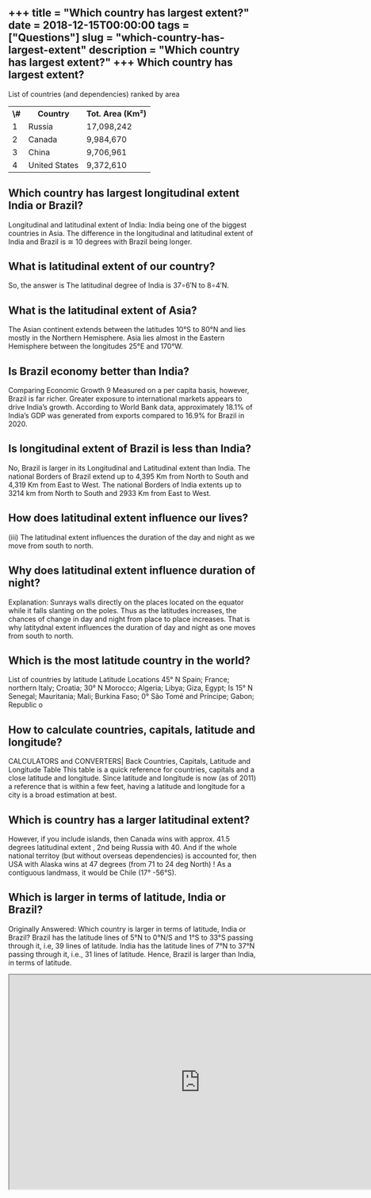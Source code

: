 +++
title = "Which country has largest extent?"
date = 2018-12-15T00:00:00
tags = ["Questions"]
slug = "which-country-has-largest-extent"
description = "Which country has largest extent?"
+++
Which country has largest extent?
---------------------------------

List of countries (and dependencies) ranked by area

<table><tr><th>\#</th><th>Country</th><th>Tot. Area (Km²)</th></tr><tr><td>1</td><td>Russia</td><td>17,098,242</td></tr><tr><td>2</td><td>Canada</td><td>9,984,670</td></tr><tr><td>3</td><td>China</td><td>9,706,961</td></tr><tr><td>4</td><td>United States</td><td>9,372,610</td></tr></table>

Which country has largest longitudinal extent India or Brazil?
--------------------------------------------------------------

Longitudinal and latitudinal extent of India: India being one of the biggest countries in Asia. The difference in the longitudinal and latitudinal extent of India and Brazil is ≅ 10 degrees with Brazil being longer.

What is latitudinal extent of our country?
------------------------------------------

So, the answer is The latitudinal degree of India is 37∘6′N to 8∘4′N.

What is the latitudinal extent of Asia?
---------------------------------------

The Asian continent extends between the latitudes 10°S to 80°N and lies mostly in the Northern Hemisphere. Asia lies almost in the Eastern Hemisphere between the longitudes 25°E and 170°W.

Is Brazil economy better than India?
------------------------------------

Comparing Economic Growth 9 Measured on a per capita basis, however, Brazil is far richer. Greater exposure to international markets appears to drive India’s growth. According to World Bank data, approximately 18.1% of India’s GDP was generated from exports compared to 16.9% for Brazil in 2020.

Is longitudinal extent of Brazil is less than India?
----------------------------------------------------

No, Brazil is larger in its Longitudinal and Latitudinal extent than India. The national Borders of Brazil extend up to 4,395 Km from North to South and 4,319 Km from East to West. The national Borders of India extents up to 3214 km from North to South and 2933 Km from East to West.

How does latitudinal extent influence our lives?
------------------------------------------------

(iii) The latitudinal extent influences the duration of the day and night as we move from south to north.

Why does latitudinal extent influence duration of night?
--------------------------------------------------------

Explanation: Sunrays walls directly on the places located on the equator while it falls slanting on the poles. Thus as the latitudes increases, the chances of change in day and night from place to place increases. That is why latitydnal extent influences the duration of day and night as one moves from south to north.

Which is the most latitude country in the world?
------------------------------------------------

List of countries by latitude Latitude Locations 45° N Spain; France; northern Italy; Croatia; 30° N Morocco; Algeria; Libya; Giza, Egypt; Is 15° N Senegal; Mauritania; Mali; Burkina Faso; 0° São Tomé and Príncipe; Gabon; Republic o

How to calculate countries, capitals, latitude and longitude?
-------------------------------------------------------------

CALCULATORS and CONVERTERS| Back Countries, Capitals, Latitude and Longitude Table This table is a quick reference for countries, capitals and a close latitude and longitude. Since latitude and longitude is now (as of 2011) a reference that is within a few feet, having a latitude and longitude for a city is a broad estimation at best.

Which is country has a larger latitudinal extent?
-------------------------------------------------

However, if you include islands, then Canada wins with approx. 41.5 degrees latitudinal extent , 2nd being Russia with 40. And if the whole national territoy (but without overseas dependencies) is accounted for, then USA with Alaska wins at 47 degrees (from 71 to 24 deg North) ! As a contiguous landmass, it would be Chile (17° -56°S).

Which is larger in terms of latitude, India or Brazil?
------------------------------------------------------

Originally Answered: Which country is larger in terms of latitude, India or Brazil? Brazil has the latitude lines of 5°N to 0°N/S and 1°S to 33°S passing through it, i.e, 39 lines of latitude. India has the latitude lines of 7°N to 37°N passing through it, i.e., 31 lines of latitude. Hence, Brazil is larger than India, in terms of latitude.

<iframe allow="accelerometer; autoplay; clipboard-write; encrypted-media; gyroscope; picture-in-picture" allowfullscreen="" class="__youtube_prefs__  epyt-is-override  no-lazyload" data-no-lazy="1" data-origheight="433" data-origwidth="770" data-skipgform_ajax_framebjll="" height="433" id="_ytid_45864" loading="lazy" src="https://www.youtube.com/embed/597__ggxNBo?enablejsapi=1&autoplay=0&cc_load_policy=0&cc_lang_pref=&iv_load_policy=1&loop=0&modestbranding=0&rel=1&fs=1&playsinline=0&autohide=2&theme=dark&color=red&controls=1&" title="YouTube player" width="770"></iframe>